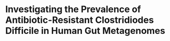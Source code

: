 # Investigating the Prevalence of Antibiotic-Resistant Clostridiodes Difficile in Human Gut Metagenomes
